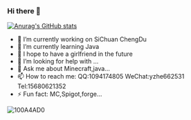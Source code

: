 ### Hi there 👋
[![Anurag's GitHub stats](https://github-readme-stats.vercel.app/api?username=ilovend)](https://github.com/ilovend/ilovend)

- 🔭 I’m currently working on SiChuan ChengDu
- 🌱 I’m currently learning Java
- 👯 I hope to have a girlfriend in the future
- 🤔 I’m looking for help with ...
- 💬 Ask me about Minecraft,java...
- 📫 How to reach me: QQ:1094174805 WeChat:yzhe662531 Tel:15680621352
- ⚡ Fun fact: MC,Spigot,forge...

![100A4AD0](http://cdn.zyboy.site/202302181536872.gif)
